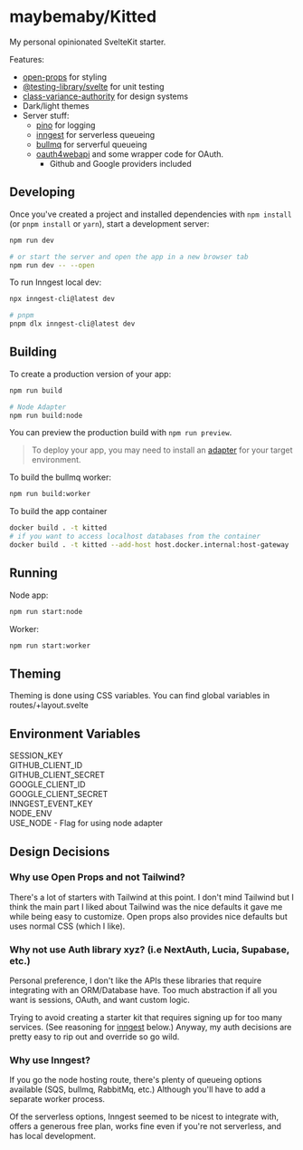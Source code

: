 # maybemaby/Kitted

My personal opinionated SvelteKit starter.

Features:

- [open-props](https://open-props.style/) for styling
- [@testing-library/svelte](https://testing-library.com/docs/svelte-testing-library/intro/) for unit testing
- [class-variance-authority](https://github.com/joe-bell/cva) for design systems
- Dark/light themes
- Server stuff:
  - [pino](https://github.com/pinojs/pino) for logging
  - [inngest](https://www.inngest.com/) for serverless queueing
  - [bullmq](https://github.com/taskforcesh/bullmq) for serverful queueing
  - [oauth4webapi](https://github.com/panva/oauth4webapi) and some wrapper code for OAuth.
    - Github and Google providers included

## Developing

Once you've created a project and installed dependencies with `npm install` (or `pnpm install` or `yarn`), start a development server:

```bash
npm run dev

# or start the server and open the app in a new browser tab
npm run dev -- --open
```

To run Inngest local dev:

```bash
npx inngest-cli@latest dev

# pnpm
pnpm dlx inngest-cli@latest dev
```

## Building

To create a production version of your app:

```bash
npm run build

# Node Adapter
npm run build:node
```

You can preview the production build with `npm run preview`.

> To deploy your app, you may need to install an [adapter](https://kit.svelte.dev/docs/adapters) for your target environment.

To build the bullmq worker:

```bash
npm run build:worker
```

To build the app container

```bash
docker build . -t kitted
# if you want to access localhost databases from the container
docker build . -t kitted --add-host host.docker.internal:host-gateway
```

## Running

Node app:

```bash
npm run start:node
```

Worker:

```bash
npm run start:worker
```

## Theming

Theming is done using CSS variables. You can find global variables in routes/+layout.svelte

## Environment Variables

SESSION_KEY<br>
GITHUB_CLIENT_ID<br>
GITHUB_CLIENT_SECRET<br>
GOOGLE_CLIENT_ID<br>
GOOGLE_CLIENT_SECRET<br>
INNGEST_EVENT_KEY<br>
NODE_ENV<br>
USE_NODE - Flag for using node adapter<br>

## Design Decisions

### Why use Open Props and not Tailwind?

There's a lot of starters with Tailwind at this point. I don't mind Tailwind but I think the main part I liked about Tailwind was the nice defaults it gave me while being easy to customize. Open props also provides nice defaults but uses normal CSS (which I like).

### Why not use Auth library xyz? (i.e NextAuth, Lucia, Supabase, etc.)

Personal preference, I don't like the APIs these libraries that require integrating with an ORM/Database have. Too much abstraction if all you want is sessions, OAuth, and want custom logic.

Trying to avoid creating a starter kit that requires signing up for too many services. (See reasoning for [inngest](#why-use-inngest) below.) Anyway, my auth decisions are pretty easy to rip out and override so go wild.

### Why use Inngest?

If you go the node hosting route, there's plenty of queueing options available (SQS, bullmq, RabbitMq, etc.) Although you'll have to add a separate worker process.

Of the serverless options, Inngest seemed to be nicest to integrate with, offers a generous free plan, works fine even if you're not serverless, and has local development.
